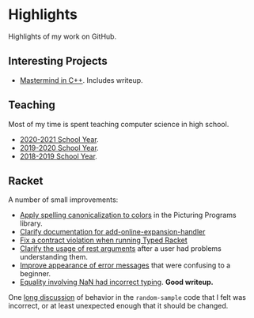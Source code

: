 # Highlights

Highlights of my work on GitHub.

## Interesting Projects

* [Mastermind in C++](https://github.com/maueroats/Mastermind-CXX). Includes writeup.

## Teaching

Most of my time is spent teaching computer science in high school.

* [2020-2021 School Year](https://maueroats.github.io/teaching--2020-2021).
* [2019-2020 School Year](https://maueroats.github.io/teaching--2019-2020).
* [2018-2019 School Year](https://maueroats.github.io/teaching--2018-2019).

## Racket

A number of small improvements:

* [Apply spelling canonicalization to colors](https://github.com/racket/picturing-programs/pull/3) in the Picturing Programs library.
* [Clarify documentation for add-online-expansion-handler](https://github.com/racket/drracket/pull/401)
* [Fix a contract violation when running Typed Racket](https://github.com/racket/racket/pull/3312)
* [Clarify the usage of rest arguments](https://github.com/racket/typed-racket/pull/947) after a user had problems understanding them.
* [Improve appearance of error messages](https://github.com/racket/typed-racket/pull/946) that were confusing to a beginner.
* [Equality involving NaN had incorrect typing](https://github.com/racket/typed-racket/pull/945). **Good writeup.**

One [long discussion](https://github.com/racket/racket/issues/3104) of behavior in the `random-sample` code that I felt was incorrect, or at least unexpected enough that it should be changed.



